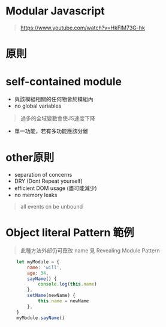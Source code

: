 # Modular Javascript 
> https://www.youtube.com/watch?v=HkFlM73G-hk

# 原則
# self-contained module
* 與該模組相關的任何物皆於模組內
* no global variables
> 過多的全域變數會使JS速度下降
* 單一功能，若有多功能應該分離

# other原則
* separation of concerns
* DRY (Dont Repeat yourself) 
* efficient DOM usage (盡可能減少)
* no memory leaks 
> all events cn be unbound

# Object literal Pattern 範例
> 此種方法外部仍可竄改 name 見 Revealing Module Pattern
```js
    let myModule = {
        name: 'will',
        age: 34,
        sayName() {
            console.log(this.name)
        },
        setName(newName) {
            this.name = newName
        },
    }
    myModule.sayName()
```
